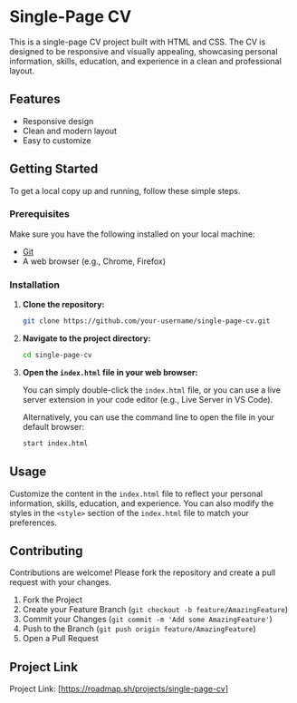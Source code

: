 # Single-Page CV

This is a single-page CV project built with HTML and CSS. The CV is designed to be responsive and visually appealing, showcasing personal information, skills, education, and experience in a clean and professional layout.

## Features

- Responsive design
- Clean and modern layout
- Easy to customize

## Getting Started

To get a local copy up and running, follow these simple steps.

### Prerequisites

Make sure you have the following installed on your local machine:

- [Git](https://git-scm.com/)
- A web browser (e.g., Chrome, Firefox)

### Installation

1. **Clone the repository:**

    ```sh
    git clone https://github.com/your-username/single-page-cv.git
    ```

2. **Navigate to the project directory:**

    ```sh
    cd single-page-cv
    ```

3. **Open the `index.html` file in your web browser:**

    You can simply double-click the `index.html` file, or you can use a live server extension in your code editor (e.g., Live Server in VS Code).

    Alternatively, you can use the command line to open the file in your default browser:

    ```sh
    start index.html
    ```

## Usage

Customize the content in the `index.html` file to reflect your personal information, skills, education, and experience. You can also modify the styles in the `<style>` section of the `index.html` file to match your preferences.

## Contributing

Contributions are welcome! Please fork the repository and create a pull request with your changes.

1. Fork the Project
2. Create your Feature Branch (`git checkout -b feature/AmazingFeature`)
3. Commit your Changes (`git commit -m 'Add some AmazingFeature'`)
4. Push to the Branch (`git push origin feature/AmazingFeature`)
5. Open a Pull Request

## Project Link

Project Link: [https://roadmap.sh/projects/single-page-cv]